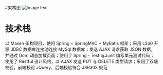 #架构图
![Image text](E:\IdeaProject\ssm-crud\src\main\webapp\static\photo\架构图.png)
# 技术栈
以 Maven 架构项目，使用 Spring + SpringMVC + MyBatis 框架；采用 c3p0 开源 JDBC 数据库连接池连接 MySql 数据库；发送 AJAX 请求获取 JSON 数据，并通过 Dom 动态加载页面；使用了 Spring - Test 与Junit 编写单元测试代码；使用了 Restful 设计风格，以 AJAX 发送 PUT 与 DELETE 类型请求；采用了双端校验，前端校验 JQuery，后端校验符合 JSR303 规范


